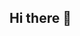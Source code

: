 ## Hi there 👋

<!--
**Bradley814/Bradley814** is a ✨ _special_ ✨ repository because its `README.md` (this file) appears on your GitHub profile.

Here are some ideas to get you started:

- 🔭 I’m currently working on a side project with my friend Caden.
- 🌱 I’m currently learning Python for the project mentioned above. 
- 👯 I’m looking to collaborate on a website with Caden.
- 🤔 I’m looking for help with how to use this site. 
- 💬 Ask me about something regarding CS and I wont know. 


